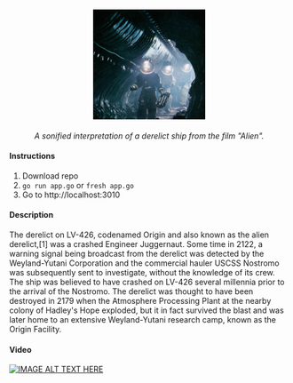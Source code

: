 <h3 align="center">
  <img height="40%" width="40%" src="https://github.com/cskonopka/LV-426/blob/master/static/img/lv426.png?raw=true"/>
</h3>

<p align="center"><em>A sonified interpretation of a derelict ship from the film "Alien". </em></p> 

#### Instructions
1) Download repo
2) ` go run app.go ` or ` fresh app.go `
3) Go to http://localhost:3010

#### Description
The derelict on LV-426, codenamed Origin and also known as the alien derelict,[1] was a crashed Engineer Juggernaut. Some time in 2122, a warning signal being broadcast from the derelict was detected by the Weyland-Yutani Corporation and the commercial hauler USCSS Nostromo was subsequently sent to investigate, without the knowledge of its crew. The ship was believed to have crashed on LV-426 several millennia prior to the arrival of the Nostromo.
  The derelict was thought to have been destroyed in 2179 when the Atmosphere Processing Plant at the nearby colony of Hadley's Hope exploded, but it in fact survived the blast and was later home to an extensive Weyland-Yutani research camp, known as the Origin Facility.

#### Video
[![IMAGE ALT TEXT HERE](https://img.youtube.com/vi/fwKRmUBYugA/0.jpg)](https://www.youtube.com/watch?v=fwKRmUBYugA)
